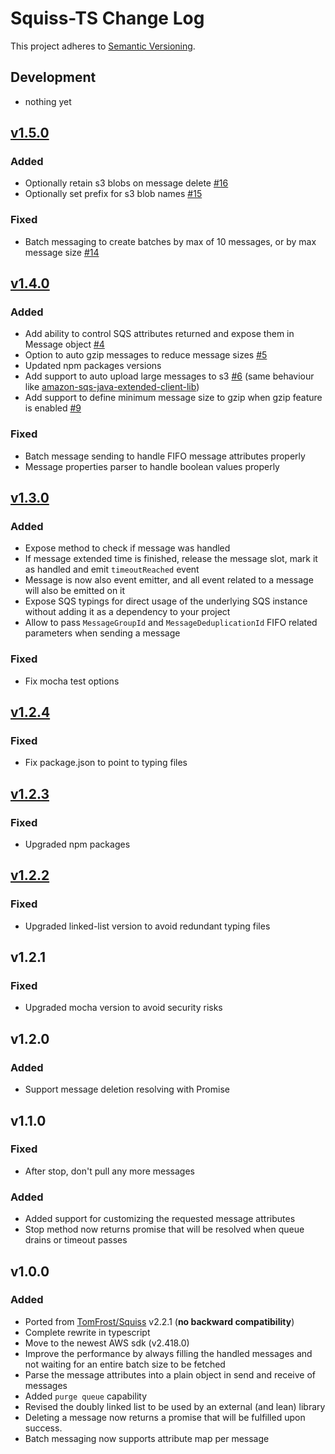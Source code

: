 # Squiss-TS Change Log
This project adheres to [Semantic Versioning](http://semver.org/).

## Development
- nothing yet

## [v1.5.0]
### Added
- Optionally retain s3 blobs on message delete [#16](https://github.com/PruvoNet/squiss-ts/issues/16)
- Optionally set prefix for s3 blob names [#15](https://github.com/PruvoNet/squiss-ts/issues/15)
### Fixed
- Batch messaging to create batches by max of 10 messages, or by max message size [#14](https://github.com/PruvoNet/squiss-ts/issues/14)

## [v1.4.0]
### Added
- Add ability to control SQS attributes returned and expose them in Message object [#4](https://github.com/PruvoNet/squiss-ts/issues/4)
- Option to auto gzip messages to reduce message sizes [#5](https://github.com/PruvoNet/squiss-ts/issues/5)
- Updated npm packages versions
- Add support to auto upload large messages to s3 [#6](https://github.com/PruvoNet/squiss-ts/issues/6) (same behaviour like [amazon-sqs-java-extended-client-lib](https://github.com/awslabs/amazon-sqs-java-extended-client-lib))
- Add support to define minimum message size to gzip when gzip feature is enabled [#9](https://github.com/PruvoNet/squiss-ts/issues/9)
### Fixed
- Batch message sending to handle FIFO message attributes properly
- Message properties parser to handle boolean values properly

## [v1.3.0]
### Added
- Expose method to check if message was handled
- If message extended time is finished, release the message slot, mark it as handled and emit `timeoutReached` event
- Message is now also event emitter, and all event related to a message will also be emitted on it
- Expose SQS typings for direct usage of the underlying SQS instance without adding it as a dependency to your project
- Allow to pass `MessageGroupId` and `MessageDeduplicationId` FIFO related parameters when sending a message
### Fixed
- Fix mocha test options

## [v1.2.4]
### Fixed
- Fix package.json to point to typing files

## [v1.2.3]
### Fixed
- Upgraded npm packages

## [v1.2.2]
### Fixed
- Upgraded linked-list version to avoid redundant typing files

## v1.2.1
### Fixed
- Upgraded mocha version to avoid security risks

## v1.2.0
### Added
- Support message deletion resolving with Promise

## v1.1.0
### Fixed
- After stop, don't pull any more messages
### Added
- Added support for customizing the requested message attributes
- Stop method now returns promise that will be resolved when queue drains or timeout passes

## v1.0.0
### Added
- Ported from [TomFrost/Squiss](https://www.github.com/TomFrost/Squiss) v2.2.1 (__no backward compatibility__)
- Complete rewrite in typescript
- Move to the newest AWS sdk (v2.418.0)
- Improve the performance by always filling the handled messages and not waiting for an entire batch size to be fetched
- Parse the message attributes into a plain object in send and receive of messages
- Added `purge queue` capability
- Revised the doubly linked list to be used by an external (and lean) library
- Deleting a message now returns a promise that will be fulfilled upon success.
- Batch messaging now supports attribute map per message

[v1.2.2]: https://github.com/PruvoNet/squiss-ts/compare/v1.2.1...v1.2.2
[v1.2.3]: https://github.com/PruvoNet/squiss-ts/compare/v1.2.2...v1.2.3
[v1.2.4]: https://github.com/PruvoNet/squiss-ts/compare/v1.2.3...v1.2.4
[v1.3.0]: https://github.com/PruvoNet/squiss-ts/compare/v1.2.4...v1.3.0
[v1.4.0]: https://github.com/PruvoNet/squiss-ts/compare/v1.3.0...v1.4.0
[v1.5.0]: https://github.com/PruvoNet/squiss-ts/compare/v1.4.0...v1.5.0
